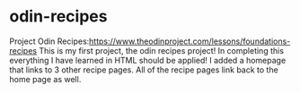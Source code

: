 # odin-recipes
Project Odin Recipes:https://www.theodinproject.com/lessons/foundations-recipes
This is my first project, the odin recipes project!
In completing this everything I have learned in HTML should be applied!
I added a homepage that links to 3 other recipe pages. All of the recipe pages link back to the home page as well. 